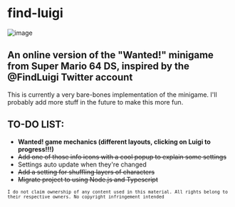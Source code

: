 # find-luigi
![image](https://github.com/user-attachments/assets/9f7d2006-19e3-41df-9667-a83a69d8e983)

## An online version of the "Wanted!" minigame from Super Mario 64 DS, inspired by the @FindLuigi Twitter account

This is currently a very bare-bones implementation of the minigame. I'll probably add more stuff in the future to make this more fun.

## TO-DO LIST:
- **Wanted! game mechanics (different layouts, clicking on Luigi to progress!!!)**
- ~~Add one of those info icons with a cool popup to explain some settings~~
- Settings auto update when they're changed
- ~~Add a setting for shuffling layers of characters~~
- ~~Migrate project to using Node.js and Typescript~~

<sub>`I do not claim ownership of any content used in this material. All rights belong to their respective owners. No copyright infringement intended`</sub>
